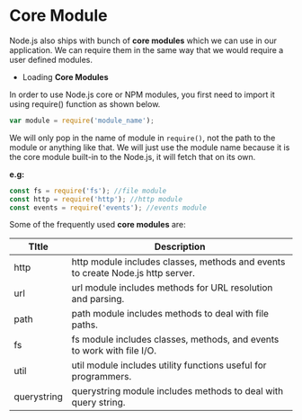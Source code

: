 # Core Module

Node.js also ships with bunch of **core modules** which we can use in our application. We can require them in the same way that we would require a user defined modules.  

- Loading **Core Modules**  

In order to use Node.js core or NPM modules, you first need to import it using require() function as shown below.

```javascript
var module = require('module_name');
```

We will only pop in the name of module in `require()`, not the path to the module or anything like that. We will just use the module name because it is the core module built-in to the Node.js, it will fetch that on its own.  

**e.g:**
```javascript
const fs = require('fs'); //file module
const http = require('http'); //http module
const events = require('events'); //events module
```

Some of the frequently used **core modules** are: 

| TItle        |      Description             |
|--------------|------------------------------|
| http | http module includes classes, methods and events to create Node.js http server. |
| url | url module includes methods for URL resolution and parsing. |
| path | path module includes methods to deal with file paths. |
| fs | fs module includes classes, methods, and events to work with file I/O. |
| util | util module includes utility functions useful for programmers. |
| querystring | querystring module includes methods to deal with query string. |
